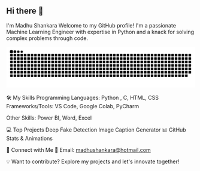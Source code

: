 ## Hi there 👋

I'm Madhu Shankara
Welcome to my GitHub profile! I'm a passionate Machine Learning Engineer with expertise in Python and a knack for solving complex problems through code.


<div align="center">

![snake gif](https://github.com/madhushankara/madhushankara/blob/output/github-snake-dark.svg)

</div>

🛠️ My Skills
Programming Languages: Python , C, HTML, CSS
Frameworks/Tools: VS Code, Google Colab, PyCharm

Other Skills: Power BI, Word, Excel


💻 Top Projects
Deep Fake Detection
Image Caption Generator 
📊 GitHub Stats & Animations


🤝 Connect with Me
📧 Email: madhushankara@hotmail.com

💡 Want to contribute? Explore my projects and let's innovate together!


<!--
**madhushankara/madhushankara** is a ✨ _special_ ✨ repository because its `README.md` (this file) appears on your GitHub profile.

Here are some ideas to get you started:

- 🔭 I’m currently working on ...
- 🌱 I’m currently learning ...
- 👯 I’m looking to collaborate on ...
- 🤔 I’m looking for help with ...
- 💬 Ask me about ...
- 📫 How to reach me: ...
- 😄 Pronouns: ...
- ⚡ Fun fact: ...
-->
